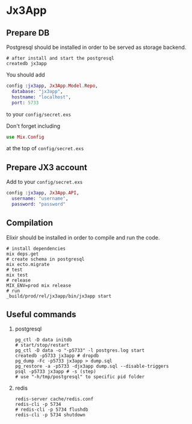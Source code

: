 # Jx3App

## Prepare DB
Postgresql should be installed in order to be served as storage backend.
```shell
# after install and start the postgresql
createdb jx3app
```
You should add
```elixir
config :jx3app, Jx3App.Model.Repo,
  database: "jx3app",
  hostname: "localhost",
  port: 5733
```
to your `config/secret.exs`

Don't forget including
```elixir
use Mix.Config
```
at the top of `config/secret.exs`

## Prepare JX3 account
Add to your `config/secret.exs`
```elixir
config :jx3app, Jx3App.API,
  username: "username",
  password: "password"
```

## Compilation
Elixir should be installed in order to compile and run the code.
```shell
# install dependencies
mix deps.get
# create schema in postgresql
mix ecto.migrate
# test
mix test
# release
MIX_ENV=prod mix release
# run
_build/prod/rel/jx3app/bin/jx3app start
```

## Useful commands

1. postgresql
    ```shell
    pg_ctl -D data initdb
    # start/stop/restart
    pg_ctl -D data -o "-p5733" -l postgres.log start
    createdb -p5733 jx3app # dropdb
    pg_dump -Fc -p5733 jx3app > dump.sql
    pg_restore -a -p5733 -djx3app dump.sql --disable-triggers
    psql -p5733 jx3app # -s (step)
    # use "-h/tmp/postgresql" to specific pid folder
    ```
2. redis
    ```shell
    redis-server cache/redis.conf
    redis-cli -p 5734
    # redis-cli -p 5734 flushdb
    redis-cli -p 5734 shutdown
    ```